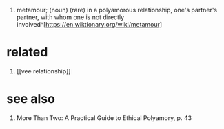 1. metamour; (noun) (rare) in a polyamorous relationship, one's partner's partner, with whom one is not directly involved^[https://en.wiktionary.org/wiki/metamour]

# related
1. [[vee relationship]]

# see also
1. More Than Two: A Practical Guide to Ethical Polyamory, p. 43
